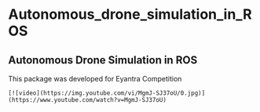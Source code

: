 # Autonomous_drone_simulation_in_ROS
## Autonomous Drone Simulation in ROS

This package was developed for Eyantra Competition
```
[![video](https://img.youtube.com/vi/MgmJ-SJ37oU/0.jpg)](https://www.youtube.com/watch?v=MgmJ-SJ37oU)
```
